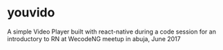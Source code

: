 # youvido
A simple Video Player built with react-native during a code session for an introductory to RN at WecodeNG meetup in abuja, June 2017
